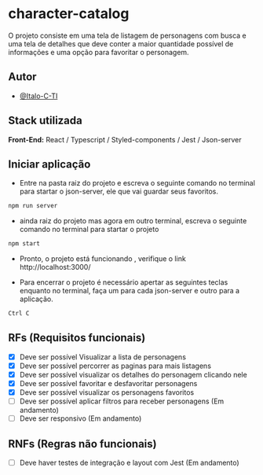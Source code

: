 # character-catalog

O projeto consiste em uma tela de listagem de personagens com busca e uma tela de detalhes que deve conter a maior quantidade possível de informações e uma opção para favoritar o personagem.

## Autor

- [@Italo-C-TI](https://www.github.com/Italo-C-TI)

## Stack utilizada

**Front-End:** React / Typescript / Styled-components / Jest / Json-server

## Iniciar aplicação

- Entre na pasta raiz do projeto e escreva o seguinte comando no terminal para startar o json-server, ele que vai guardar seus favoritos.

```bash
npm run server
```

- ainda raiz do projeto mas agora em outro terminal, escreva o seguinte comando no terminal para startar o projeto

```bash
npm start
```

- Pronto, o projeto está funcionando , verifique o link http://localhost:3000/

- Para encerrar o projeto é necessário apertar as seguintes teclas enquanto no terminal, faça um para cada json-server e outro para a aplicação.

```bash
Ctrl C
```

## RFs (Requisitos funcionais)

- [x] Deve ser possível Visualizar a lista de personagens
- [x] Deve ser possível percorrer as paginas para mais listagens
- [x] Deve ser possível visualizar os detalhes do personagem clicando nele
- [x] Deve ser possível favoritar e desfavoritar personagens
- [x] Deve ser possível visualizar os personagens favoritos
- [ ] Deve ser possível aplicar filtros para receber personagens (Em andamento)
- [ ] Deve ser responsivo (Em andamento)

## RNFs (Regras não funcionais)

- [ ] Deve haver testes de integração e layout com Jest (Em andamento)
